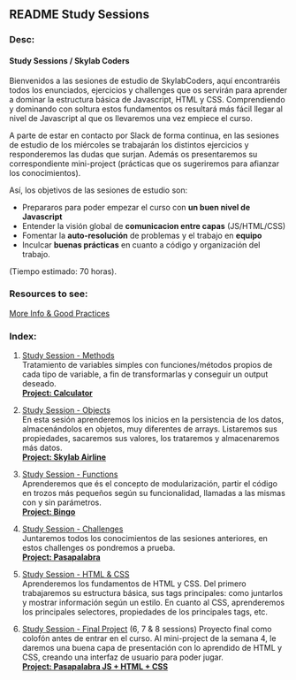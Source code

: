 ## README Study Sessions

### Desc:
#### Study Sessions / Skylab Coders <br /> 
Bienvenidos a las sesiones de estudio de SkylabCoders, aquí encontraréis todos los enunciados, ejercicios y challenges que os servirán para aprender a dominar la estructura básica de Javascript, HTML y CSS. Comprendiendo y dominando con soltura estos fundamentos os resultará más fácil llegar al nivel de Javascript al que os llevaremos una vez empiece el curso.<br />

A parte de estar en contacto por Slack de forma continua, en las sesiones de estudio de los miércoles se trabajarán los distintos ejercicios y responderemos las dudas que surjan. Además os presentaremos su correspondiente mini-project (prácticas que os sugeriremos para afianzar los conocimientos).

Así, los objetivos de las sesiones de estudio son:
- Prepararos para poder empezar el curso con **un buen nivel de Javascript**
- Entender la visión global de **comunicacion entre capas** (JS/HTML/CSS)
- Fomentar la **auto-resolución** de problemas y el trabajo en **equipo**
- Inculcar **buenas prácticas** en cuanto a código y organización del trabajo.

(Tiempo estimado: 70 horas).

### Resources to see:
<a href="resources.md">More Info & Good Practices</a>

### Index:

1. <a href="studySession_methods.md">Study Session - Methods</a><br />
    Tratamiento de variables simples con funciones/métodos propios de cada tipo de variable, a fin de transformarlas y conseguir un output deseado. <br /> 
    <img src="https://d3dr1ze7164817.cloudfront.net/items/3h2j0P3C441p1z2S150G/Screen%20Recording%202017-03-20%20at%2011.53%20a.%20m..gif?X-CloudApp-Visitor-Id=2702484&v=3e0b4c7d" alt=""><br />
    <a href="studySession_mini-proj.md">**Project: Calculator**</a>

2. <a href="studySession_objects.md">Study Session - Objects</a> <br />
    En esta sesión aprenderemos los inicios en la persistencia de los datos, almacenándolos en objetos, muy diferentes de arrays. Listaremos sus propiedades, sacaremos sus valores, los trataremos y almacenaremos más datos. <br /> 
    <img src="https://d3dr1ze7164817.cloudfront.net/items/0Q3Y3n382q3R1X1r2z0p/Screen%20Recording%202017-03-20%20at%2011.50%20a.%20m..gif?X-CloudApp-Visitor-Id=2702484&v=b2f62176" alt=""><br />
   <a href="studySession_mini-proj.md"> **Project: Skylab Airline**</a>

3. <a href="studySession_functions.md">Study Session - Functions</a><br /> 
    Aprenderemos que és el concepto de modularización, partir el código en trozos más pequeños según su funcionalidad, llamadas a las mismas con y sin parámetros. <br /> 
    <img src="https://d3dr1ze7164817.cloudfront.net/items/0d2U2V0d2v3y0S0Z0r3I/Screen%20Recording%202017-03-20%20at%2012.01%20p.%20m..gif?X-CloudApp-Visitor-Id=2702484&v=873490d0" alt=""><br />
    <a href="studySession_mini-proj.md">**Project: Bingo**</a>

4. <a href="studySession_challenjesJS.md">Study Session - Challenges</a><br />
    Juntaremos todos los conocimientos de las sesiones anteriores, en estos challenges os pondremos a prueba. <br /> 
    <img src="https://d3dr1ze7164817.cloudfront.net/items/2y1H0l3O0e2C290W2Z18/Screen%20Recording%202017-03-21%20at%2009.47%20a.%20m..gif?X-CloudApp-Visitor-Id=2702484&v=5353f902" alt=""><br />
    <a href="studySession_mini-proj.md">**Project: Pasapalabra** </a>
    
5. <a href="studySession_HTML-CSS.md">Study Session - HTML & CSS </a><br /> 
    Aprenderemos los fundamentos de HTML y CSS. Del primero trabajaremos su estructura básica, sus tags principales: como juntarlos y mostrar información según un estilo. En cuanto al CSS, aprenderemos los principales selectores, propiedades de los principales tags, etc.
    <img src="https://d3dr1ze7164817.cloudfront.net/items/0d0e280i0B3N1s2u3h1j/Screen%20Recording%202017-03-21%20at%2009.53%20a.%20m..gif?X-CloudApp-Visitor-Id=2702484&v=c1b29176" alt="">

6. <a href="studySession_final.md">Study Session - Final Project</a> (6, 7 & 8 sessions)
    Proyecto final como colofón antes de entrar en el curso. Al mini-project de la semana 4, le daremos una buena capa de presentación con lo aprendido de HTML y CSS, creando una interfaz de usuario para poder jugar. <br /> 
    <img src="https://d3dr1ze7164817.cloudfront.net/items/1U3g3V3m3x41292u2v08/Screen%20Recording%202017-03-21%20at%2009.59%20a.%20m..gif?X-CloudApp-Visitor-Id=2702484&v=2ab536e0" alt=""><br />
    <a href="studySession_mini-proj.md">**Project: Pasapalabra JS + HTML + CSS**</a>
